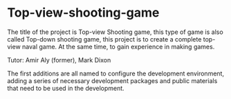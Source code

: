 # Top-view-shooting-game

The title of the project is Top-view Shooting game, this type of game is also called Top-down shooting game, this project is to create a complete top-view naval game. At the same time, to gain experience in making games.

Tutor: Amir Aly (former), Mark Dixon

The first additions are all named to configure the development environment, adding a series of necessary development packages and public materials that need to be used in the development.
